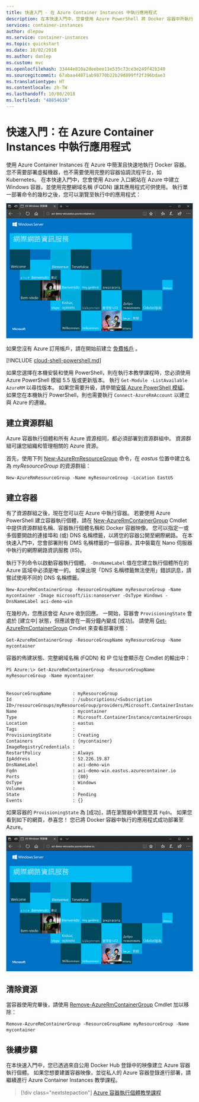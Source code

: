 ```yaml
---
title: 快速入門 - 在 Azure Container Instances 中執行應用程式
description: 在本快速入門中，您會使用 Azure PowerShell 將 Docker 容器中所執行的應用程式部署至 Azure Container Instances
services: container-instances
author: dlepow
ms.service: container-instances
ms.topic: quickstart
ms.date: 10/02/2018
ms.author: danlep
ms.custom: mvc
ms.openlocfilehash: 33444e810a2deebee11e535c73ce3e249f42b340
ms.sourcegitcommit: 67abaa44871ab98770b22b29d899ff2f396bdae3
ms.translationtype: HT
ms.contentlocale: zh-TW
ms.lasthandoff: 10/08/2018
ms.locfileid: "48854638"
---
```

# <a name="quickstart-run-an-application-in-azure-container-instances"></a>快速入門：在 Azure Container Instances 中執行應用程式

使用 Azure Container Instances 在 Azure 中簡潔且快速地執行 Docker 容器。 您不需要部署虛擬機器，也不需要使用完整的容器協調流程平台，如 Kubernetes。 在本快速入門中，您會使用 Azure 入口網站在 Azure 中建立 Windows 容器，並使用完整網域名稱 (FQDN) 讓其應用程式可供使用。 執行單一部署命令的幾秒之後，您可以瀏覽至執行中的應用程式：

![在瀏覽器中檢視部署至 Azure Container Instances 的應用程式][qs-powershell-01]

如果您沒有 Azure 訂用帳戶，請在開始前建立 [免費帳戶](https://azure.microsoft.com/free/) 。

[!INCLUDE [cloud-shell-powershell.md](../../includes/cloud-shell-powershell.md)]

如果您選擇在本機安裝和使用 PowerShell，則在執行本教學課程時，您必須使用 Azure PowerShell 模組 5.5 版或更新版本。 執行 `Get-Module -ListAvailable AzureRM` 以尋找版本。 如果您需要升級，請參閱[安裝 Azure PowerShell 模組](/powershell/azure/install-azurerm-ps)。 如果您在本機執行 PowerShell，則也需要執行 `Connect-AzureRmAccount` 以建立與 Azure 的連線。

## <a name="create-a-resource-group"></a>建立資源群組

Azure 容器執行個體和所有 Azure 資源相同，都必須部署到資源群組中。 資源群組可讓您組織和管理相關的 Azure 資源。

首先，使用下列 [New-AzureRmResourceGroup][New-AzureRmResourceGroup] 命令，在 *eastus* 位置中建立名為 *myResourceGroup* 的資源群組：

 ```azurepowershell-interactive
New-AzureRmResourceGroup -Name myResourceGroup -Location EastUS
```

## <a name="create-a-container"></a>建立容器

有了資源群組之後，現在您可以在 Azure 中執行容器。 若要使用 Azure PowerShell 建立容器執行個體，請在 [New-AzureRmContainerGroup][New-AzureRmContainerGroup] Cmdlet 中提供資源群組名稱、容器執行個體名稱和 Docker 容器映像。 您可以指定一或多個要開啟的連接埠和 (或) DNS 名稱標籤，以將您的容器公開至網際網路。 在本快速入門中，您會部署附有 DMS 名稱標籤的一個容器，其中裝載在 Nano 伺服器中執行的網際網路資訊服務 (IIS)。

執行下列命令以啟動容器執行個體。 `-DnsNameLabel` 值在您建立執行個體所在的 Azure 區域中必須是唯一的。 如果出現「DNS 名稱標籤無法使用」錯誤訊息，請嘗試使用不同的 DNS 名稱標籤。

 ```azurepowershell-interactive
New-AzureRmContainerGroup -ResourceGroupName myResourceGroup -Name mycontainer -Image microsoft/iis:nanoserver -OsType Windows -DnsNameLabel aci-demo-win
```

在幾秒內，您應該會從 Azure 收到回應。 一開始，容器會 `ProvisioningState` 會處於 [建立中] 狀態，但應該會在一兩分鐘內變成 [成功]。 請使用 [Get-AzureRmContainerGroup][Get-AzureRmContainerGroup] Cmdlet 來查看部署狀態：

 ```azurepowershell-interactive
Get-AzureRmContainerGroup -ResourceGroupName myResourceGroup -Name mycontainer
```

容器的佈建狀態、完整網域名稱 (FQDN) 和 IP 位址會顯示在 Cmdlet 的輸出中：

```console
PS Azure:\> Get-AzureRmContainerGroup -ResourceGroupName myResourceGroup -Name mycontainer


ResourceGroupName        : myResourceGroup
Id                       : /subscriptions/<Subscription ID>/resourceGroups/myResourceGroup/providers/Microsoft.ContainerInstance/containerGroups/mycontainer
Name                     : mycontainer
Type                     : Microsoft.ContainerInstance/containerGroups
Location                 : eastus
Tags                     :
ProvisioningState        : Creating
Containers               : {mycontainer}
ImageRegistryCredentials :
RestartPolicy            : Always
IpAddress                : 52.226.19.87
DnsNameLabel             : aci-demo-win
Fqdn                     : aci-demo-win.eastus.azurecontainer.io
Ports                    : {80}
OsType                   : Windows
Volumes                  :
State                    : Pending
Events                   : {}
```

如果容器的 `ProvisioningState` 為 [成功]，請在瀏覽器中瀏覽至其 `Fqdn`。 如果您看到如下的網頁，恭喜您！ 您已將 Docker 容器中執行的應用程式成功部署至 Azure。

![在瀏覽器中檢視使用 Azure Container Instances 所部署的 IIS][qs-powershell-01]

## <a name="clean-up-resources"></a>清除資源

當容器使用完畢後，請使用 [Remove-AzureRmContainerGroup][Remove-AzureRmContainerGroup] Cmdlet 加以移除：

 ```azurepowershell-interactive
Remove-AzureRmContainerGroup -ResourceGroupName myResourceGroup -Name mycontainer
```

## <a name="next-steps"></a>後續步驟

在本快速入門中，您已透過來自公用 Docker Hub 登錄中的映像建立 Azure 容器執行個體。 如果您想要建置容器映像，並從私人的 Azure 容器登錄進行部署，請繼續進行 Azure Container Instances 教學課程。

> [!div class="nextstepaction"]
> [Azure 容器執行個體教學課程](./container-instances-tutorial-prepare-app.md)

<!-- IMAGES -->
[qs-powershell-01]: ./media/container-instances-quickstart-powershell/qs-powershell-01.png

<!-- LINKS -->
[New-AzureRmResourceGroup]: /powershell/module/azurerm.resources/new-azurermresourcegroup
[New-AzureRmContainerGroup]: /powershell/module/azurerm.containerinstance/new-azurermcontainergroup
[Get-AzureRmContainerGroup]: /powershell/module/azurerm.containerinstance/get-azurermcontainergroup
[Remove-AzureRmContainerGroup]: /powershell/module/azurerm.containerinstance/remove-azurermcontainergroup
